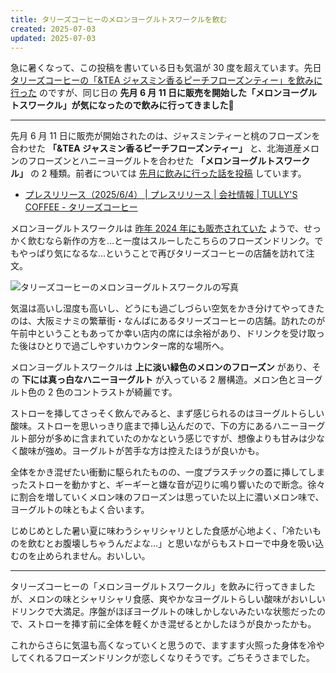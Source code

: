 ```yaml
---
title: タリーズコーヒーのメロンヨーグルトスワークルを飲む
created: 2025-07-03
updated: 2025-07-03
---
```


急に暑くなって、この投稿を書いている日も気温が 30 度を超えています。先日 [タリーズコーヒーの「&TEA ジャスミン香るピーチフローズンティー」を飲みに行った](/blog/20250619/) のですが、同じ日の **先月 6 月 11 日に販売を開始した「メロンヨーグルトスワークル」が気になったので飲みに行ってきました🍈**

---

先月 6 月 11 日に販売が開始されたのは、ジャスミンティーと桃のフローズンを合わせた **「&TEA ジャスミン香るピーチフローズンティー」** と、北海道産メロンのフローズンとハニーヨーグルトを合わせた **「メロンヨーグルトスワークル」** の 2 種類。前者については [先月に飲みに行った話を投稿](/blog/20250619/) しています。

- [プレスリリース（2025/6/4） | プレスリリース | 会社情報 | TULLY'S COFFEE - タリーズコーヒー](https://www.tullys.co.jp/company/pressrelease/2025/06/2025_js_peach.html)

メロンヨーグルトスワークルは [昨年 2024 年にも販売されていた](https://www.tullys.co.jp/company/pressrelease/2024/06/2024_melon&yogurt_sw.html) ようで、せっかく飲むなら新作の方を…と一度はスルーしたこちらのフローズンドリンク。でもやっぱり気になるな…ということで再びタリーズコーヒーの店舗を訪れて注文。

![タリーズコーヒーのメロンヨーグルトスワークルの写真](4905d90c-15f7-49c3-57c4-1a47fa919700)

気温は高いし湿度も高いし、どうにも過ごしづらい空気をかき分けてやってきたのは、大阪ミナミの繁華街・なんばにあるタリーズコーヒーの店舗。訪れたのが午前中ということもあってか幸い店内の席には余裕があり、ドリンクを受け取った後はひとりで過ごしやすいカウンター席的な場所へ。

メロンヨーグルトスワークルは **上に淡い緑色のメロンのフローズン** があり、その **下には真っ白なハニーヨーグルト** が入っている 2 層構造。メロン色とヨーグルト色の 2 色のコントラストが綺麗です。

ストローを挿してさっそく飲んでみると、まず感じられるのはヨーグルトらしい酸味。ストローを思いっきり底まで挿し込んだので、下の方にあるハニーヨーグルト部分が多めに含まれていたのかなという感じですが、想像よりも甘みは少なく酸味が強め。ヨーグルトが苦手な方は控えたほうが良いかも。

全体をかき混ぜたい衝動に駆られたものの、一度プラスチックの蓋に挿してしまったストローを動かすと、ギーギーと嫌な音が辺りに鳴り響いたので断念。徐々に割合を増していくメロン味のフローズンは思っていた以上に濃いメロン味で、ヨーグルトの味ともよく合います。

じめじめとした暑い夏に味わうシャリシャリとした食感が心地よく、「冷たいものを飲むとお腹壊しちゃうんだよな…」と思いながらもストローで中身を吸い込むのを止められません。おいしい。

---

タリーズコーヒーの「メロンヨーグルトスワークル」を飲みに行ってきましたが、メロンの味とシャリシャリ食感、爽やかなヨーグルトらしい酸味がおいしいドリンクで大満足。序盤がほぼヨーグルトの味しかしないみたいな状態だったので、ストローを挿す前に全体を軽くかき混ぜるとかしたほうが良かったかも。

これからさらに気温も高くなっていくと思うので、ますます火照った身体を冷やしてくれるフローズンドリンクが恋しくなりそうです。ごちそうさまでした。
